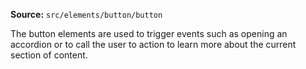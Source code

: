 **Source:** `src/elements/button/button`

The button elements are used to trigger events such as opening an accordion or to call the user to action to learn more about the current section of content.